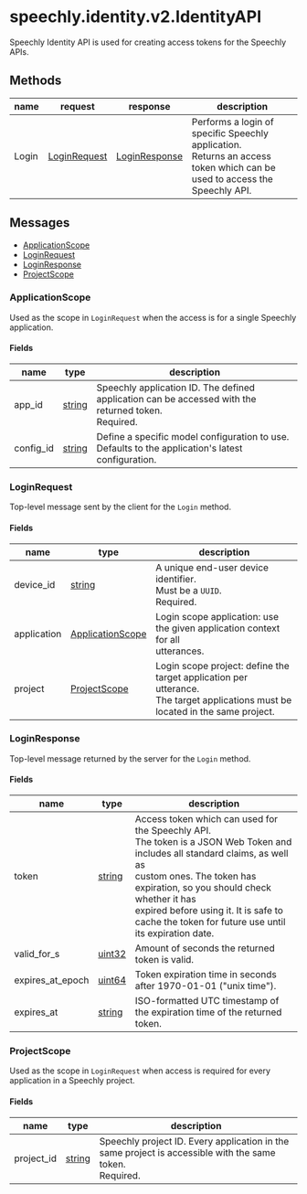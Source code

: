 
<a name="speechly.identity.v2.IdentityAPI"></a>
# speechly.identity.v2.IdentityAPI

Speechly Identity API is used for creating access tokens for the Speechly
APIs.

## Methods

| name | request | response | description |
| ---- | ------- | -------- | ----------- |
| Login | [LoginRequest](#speechly.identity.v2.LoginRequest) | [LoginResponse](#speechly.identity.v2.LoginResponse) | Performs a login of specific Speechly application.<br/>Returns an access token which can be used to access the Speechly API. |

## Messages

- [ApplicationScope](#speechly.identity.v2.ApplicationScope)
- [LoginRequest](#speechly.identity.v2.LoginRequest)
- [LoginResponse](#speechly.identity.v2.LoginResponse)
- [ProjectScope](#speechly.identity.v2.ProjectScope)


<a name="speechly.identity.v2.ApplicationScope"></a>
### ApplicationScope

Used as the scope in `LoginRequest` when the access is for a single Speechly application.

#### Fields

| name | type | description |
| ---- | ---- | ----------- |
| app_id | [string](#string) | Speechly application ID. The defined application can be accessed with the returned token.<br/>Required. |
| config_id | [string](#string) | Define a specific model configuration to use.<br/>Defaults to the application's latest configuration. |


<a name="speechly.identity.v2.LoginRequest"></a>
### LoginRequest

Top-level message sent by the client for the `Login` method.

#### Fields

| name | type | description |
| ---- | ---- | ----------- |
| device_id | [string](#string) | A unique end-user device identifier.<br/>Must be a `UUID`.<br/>Required. |
| application | [ApplicationScope](#speechly.identity.v2.ApplicationScope) | Login scope application: use the given application context for all<br/>utterances. |
| project | [ProjectScope](#speechly.identity.v2.ProjectScope) | Login scope project: define the target application per utterance.<br/>The target applications must be located in the same project. |


<a name="speechly.identity.v2.LoginResponse"></a>
### LoginResponse

Top-level message returned by the server for the `Login` method.

#### Fields

| name | type | description |
| ---- | ---- | ----------- |
| token | [string](#string) | Access token which can used for the Speechly API.<br/>The token is a JSON Web Token and includes all standard claims, as well as<br/>custom ones. The token has expiration, so you should check whether it has<br/>expired before using it. It is safe to cache the token for future use until<br/>its expiration date. |
| valid_for_s | [uint32](#uint32) | Amount of seconds the returned token is valid. |
| expires_at_epoch | [uint64](#uint64) | Token expiration time in seconds after 1970-01-01 ("unix time"). |
| expires_at | [string](#string) | ISO-formatted UTC timestamp of the expiration time of the returned token. |


<a name="speechly.identity.v2.ProjectScope"></a>
### ProjectScope

Used as the scope in `LoginRequest` when access is required for every application in a Speechly project.

#### Fields

| name | type | description |
| ---- | ---- | ----------- |
| project_id | [string](#string) | Speechly project ID. Every application in the same project is accessible with the same token.<br/>Required. |


